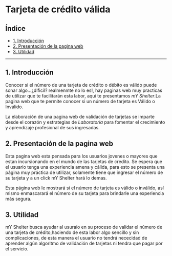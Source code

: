 # Tarjeta de crédito válida

## Índice

* [1. Introducción](#1-Introducción)
* [2. Presentación de la pagina web](#2-Presentación-de-la-pagina-web)
* [3. Utilidad](#3-Utilidad)

***

## 1. Introducción
Conocer si el número de una tarjeta de crédito o débito es válido puede sonar algo...¿dificil? realmenmte no lo es!, hay paginas web muy practicas de utilizar que te facilitarán esta labor, aqui te presentamos *mY Shelter*.La pagina web que te permite conocer si un número de tarjeta es Válido o Inválido. 

La elaboración de una pagina web de validación de tarjetas se imparte desde el corazón y estrategias de *Laboratoria* para fomentar el crecimiento y aprendizaje profesional de sus ingresadas.

## 2. Presentación de la pagina web  
Esta pagina web esta pensada para los usuarios jovenes o mayores que estan incursionando en el mundo de las tarjetas de credito. Se espera que el usuario tenga una experiencia amena y cálida, para esto se presenta una página muy práctica de utilizar, solamente tiene que ingresar el número de su tarjeta y a un click mY Shelter hará lo demas. 

Esta página web le mostrará si el número de tarjeta es válido o inválido, así mismo enmascarará el número de su tarjeta para brindarle una experiencia más segura.  

## 3. Utilidad 
mY Shelter busca ayudar al usuraio en su proceso de validar el número de una tarjeta de crédito,haciendo de esta labor algo sencillo y sin complicaciones, de esta manera el usuario no tendrá nececidad de aprender algún algoritmo de validación de tarjetas ni tendra que pagar por el servicio. 

